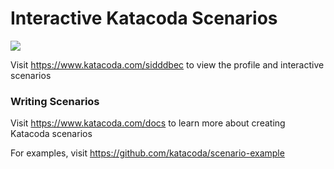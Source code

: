 # Interactive Katacoda Scenarios

[![](http://shields.katacoda.com/katacoda/sidddbec/count.svg)](https://www.katacoda.com/sidddbec "Get your profile on Katacoda.com")

Visit https://www.katacoda.com/sidddbec to view the profile and interactive scenarios

### Writing Scenarios
Visit https://www.katacoda.com/docs to learn more about creating Katacoda scenarios

For examples, visit https://github.com/katacoda/scenario-example
